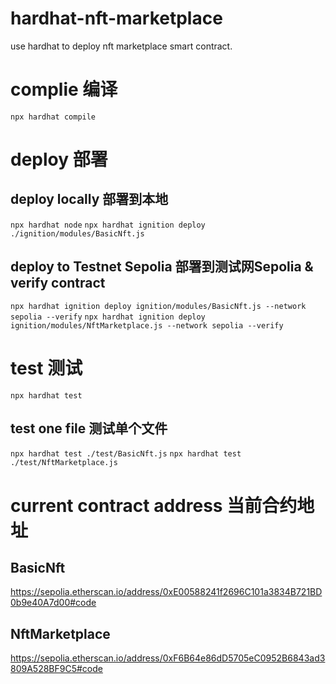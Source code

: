 # hardhat-nft-marketplace
use hardhat to deploy nft marketplace smart contract.

# complie 编译

`npx hardhat compile`

# deploy 部署

## deploy locally 部署到本地

`npx hardhat node`
`npx hardhat ignition deploy ./ignition/modules/BasicNft.js`

## deploy to Testnet Sepolia 部署到测试网Sepolia & verify contract

`npx hardhat ignition deploy ignition/modules/BasicNft.js --network sepolia --verify`
`npx hardhat ignition deploy ignition/modules/NftMarketplace.js --network sepolia --verify`

# test 测试

`npx hardhat test`

## test one file 测试单个文件

`npx hardhat test ./test/BasicNft.js`
`npx hardhat test ./test/NftMarketplace.js`

# current contract address 当前合约地址

## BasicNft
https://sepolia.etherscan.io/address/0xE00588241f2696C101a3834B721BD0b9e40A7d00#code
## NftMarketplace
https://sepolia.etherscan.io/address/0xF6B64e86dD5705eC0952B6843ad3809A528BF9C5#code

